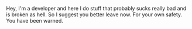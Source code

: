 Hey, I'm a developer and here I do stuff that probably sucks really bad and is broken as hell. So I suggest you better leave now. For your own safety. You have been warned.
